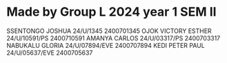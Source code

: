 # Made by Group L 2024 year 1 SEM II

SSENTONGO JOSHUA                24/U/1345       2400701345
OJOK VICTORY ESTHER	        24/U/10591/PS	2400710591
AMANYA CARLOS	                24/U/03317/PS	2400703317
NABUKALU GLORIA	                24/U/07894/EVE	2400707894
KEDI PETER PAUL            	24/U/05637/EVE	2400705637
